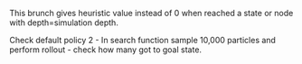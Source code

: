 This brunch gives heuristic value instead of 0 when reached a state or node with depth=simulation depth.

Check default policy 2 - In search function sample 10,000 particles and perform rollout - check
how many got to goal state.
